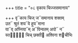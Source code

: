 +++
title = "०८ वृकाय चिज्जसमानाय"

+++
वृ᳓काय चिज् ज᳓समानाय शक्तम्  
उत᳓ श्रुतं शय᳓वे हूय᳓माना  
या᳓व् अघ्निया᳓म् अ᳓पिन्वतम् अपो᳓ न᳓  
स्तर्यं᳡ चिच् छक्ती᳓ अश्विना श᳓चीभिः